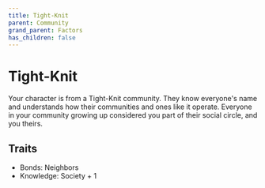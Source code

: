 ```yaml
---
title: Tight-Knit
parent: Community
grand_parent: Factors
has_children: false
---
```


# Tight-Knit

Your character is from a Tight-Knit community. They know everyone's name and understands how their communities and ones like it operate. Everyone in your community growing up considered you part of their social circle, and you theirs.

## Traits

* Bonds: Neighbors
* Knowledge: Society + 1
